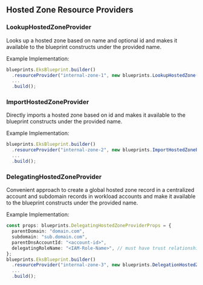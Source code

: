 ## Hosted Zone Resource Providers

### LookupHostedZoneProvider
Looks up a hosted zone based on name and optional id and makes it available to the blueprint constructs under the provided name. 

Example Implementation:
```typescript
blueprints.EksBlueprint.builder()
  .resourceProvider("internal-zone-1", new blueprints.LookupHostedZone('internal-zone', "hosted-zone-id"))
  ...
  .build();
```

### ImportHostedZoneProvider
Directly imports a hosted zone based on id and makes it available to the blueprint constructs under the provided name.

Example Implementation:
```typescript
blueprints.EksBlueprint.builder()
  .resourceProvider("internal-zone-2", new blueprints.ImportHostedZoneProvider('hosted-zone-id', "internal.domain.com"))
  ...
  .build();
```

### DelegatingHostedZoneProvider
Convenient approach to create a global hosted zone record in a centralized account and subdomain records in workload accounts and make it available to the blueprint constructs under the provided name.

Example Implementation:
```typescript
const props: blueprints.DelegatingHostedZoneProviderProps = {
  parentDomain: "domain.com", 
  subdomain: "sub.domain.com", 
  parentDnsAccountId: "<account-id>",
  delegatingRoleName: "<IAM-Role-Name>", // must have trust relationship with workload account where blueprint is provisioned
};
blueprints.EksBlueprint.builder()
  .resourceProvider("internal-zone-3", new blueprints.DelegationHostedZoneProvider(props))
  ...
  .build();
```
